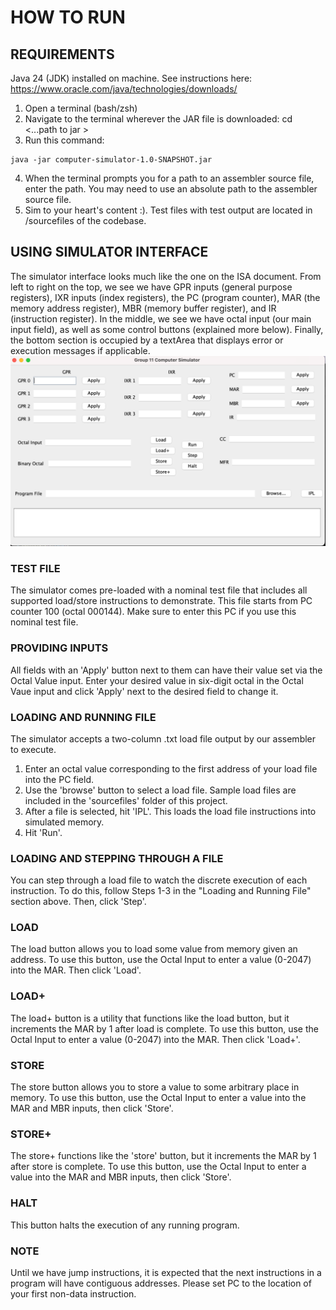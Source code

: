 # HOW TO RUN

## REQUIREMENTS ##
Java 24 (JDK) installed on machine. See instructions here: https://www.oracle.com/java/technologies/downloads/

1. Open a terminal (bash/zsh)
2. Navigate to the terminal wherever the JAR file is downloaded: cd <...path to jar >
3. Run this command: 

 ```shell
 java -jar computer-simulator-1.0-SNAPSHOT.jar
 ```
4. When the terminal prompts you for a path to an assembler source file, enter the path. You may need to use an absolute path to the assembler source file.
5. Sim to your heart's content :). Test files with test output are located in /sourcefiles of the codebase.

## USING SIMULATOR INTERFACE ##
The simulator interface looks much like the one on the ISA document. From left to right on the top, we see we have GPR inputs (general purpose registers), IXR inputs (index registers), the PC (program counter), 
MAR (the memory address register), MBR (memory buffer register), and IR (instruction register). In the middle, we see we have octal input (our main input field), as well as some control buttons (explained more below). Finally, the bottom section is occupied by a textArea that displays error or execution messages if applicable.
![simulator](image.png)

### TEST FILE ###
The simulator comes pre-loaded with a nominal test file that includes all supported load/store instructions to demonstrate. This file starts from PC counter 100 (octal 000144). Make sure to enter this PC if you use this nominal test file.

### PROVIDING INPUTS ###
All fields with an 'Apply' button next to them can have their value set via the Octal Value input. Enter your desired value in six-digit octal in the Octal Vaue input and click 'Apply' next to the desired field to change it.

### LOADING AND RUNNING FILE ###
The simulator accepts a two-column .txt load file output by our assembler to execute. 
1. Enter an octal value corresponding to the first address of your load file into the PC field.
2. Use the 'browse' button to select a load file. Sample load files are included in the 'sourcefiles' folder of this project.
3. After a file is selected, hit 'IPL'. This loads the load file instructions into simulated memory.
4. Hit 'Run'.

### LOADING AND STEPPING THROUGH A FILE ###
You can step through a load file to watch the discrete execution of each instruction. To do this,
follow Steps 1-3 in the "Loading and Running File" section above. Then, click 'Step'.

### LOAD ###
The load button allows you to load some value from memory given an address. To use this button, use the Octal Input to enter a value (0-2047) into the MAR. Then click 'Load'.

### LOAD+ ###
The load+ button is a utility that functions like the load button, but it increments the MAR by 1 after load is complete. To use this button, use the Octal Input to enter a value (0-2047) into the MAR. Then click 'Load+'.

### STORE ###
The store button allows you to store a value to some arbitrary place in memory. To use this button, use the Octal Input to enter a value into the MAR and MBR inputs, then click 'Store'.

### STORE+ ###
The store+ functions like the 'store' button, but it increments the MAR by 1 after store is complete. To use this button, use the Octal Input to enter a value into the MAR and MBR inputs, then click 'Store'.

### HALT ###
This button halts the execution of any running program.

### NOTE ###
Until we have jump instructions, it is expected that the next instructions in a program will have contiguous addresses. Please set PC to the location of your first non-data instruction.














